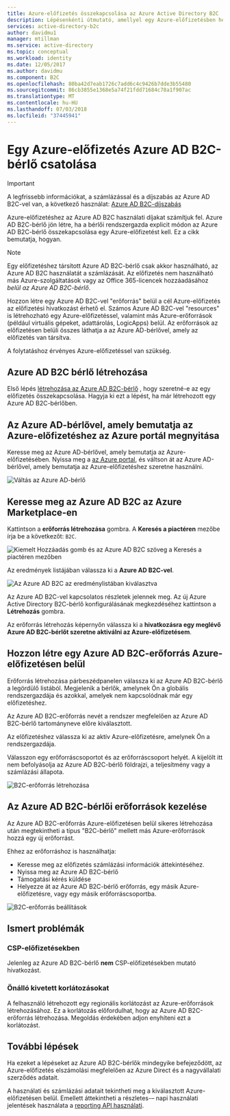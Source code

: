 ```yaml
---
title: Azure-előfizetés összekapcsolása az Azure Active Directory B2C |} A Microsoft Docs
description: Lépésenkénti útmutató, amellyel egy Azure-előfizetésben helyezi az Azure AD B2C-bérlőt számlázás.
services: active-directory-b2c
author: davidmu1
manager: mtillman
ms.service: active-directory
ms.topic: conceptual
ms.workload: identity
ms.date: 12/05/2017
ms.author: davidmu
ms.component: B2C
ms.openlocfilehash: 80ba42d7eab1726c7add6c4c9426b7dde3b55480
ms.sourcegitcommit: 86cb3855e1368e5a74f21fdd71684c78a1f907ac
ms.translationtype: MT
ms.contentlocale: hu-HU
ms.lasthandoff: 07/03/2018
ms.locfileid: "37445941"
---
```

# <a name="linking-an-azure-subscription-to-an-azure-ad-b2c-tenant"></a>Egy Azure-előfizetés Azure AD B2C-bérlő csatolása

> [!IMPORTANT]
> A legfrissebb információkat, a számlázással és a díjszabás az Azure AD B2C-vel van, a következő használat: [Azure AD B2C-díjszabás](https://azure.microsoft.com/pricing/details/active-directory-b2c/)

Azure-előfizetéshez az Azure AD B2C használati díjakat számítjuk fel. Azure AD B2C-bérlő jön létre, ha a bérlői rendszergazda explicit módon az Azure AD B2C-bérlő összekapcsolása egy Azure-előfizetést kell. Ez a cikk bemutatja, hogyan.

> [!NOTE]
> Egy előfizetéshez társított Azure AD B2C-bérlő csak akkor használható, az Azure AD B2C használatát a számlázását. Az előfizetés nem használható más Azure-szolgáltatások vagy az Office 365-licencek hozzáadásához *belül az Azure AD B2C-bérlő*.

 Hozzon létre egy Azure AD B2C-vel "erőforrás" belül a cél Azure-előfizetés az előfizetési hivatkozást érhető el. Számos Azure AD B2C-vel "resources" is létrehozható egy Azure-előfizetéssel, valamint más Azure-erőforrások (például virtuális gépeket, adattárolás, LogicApps) belül. Az erőforrások az előfizetésen belüli összes láthatja a az Azure AD-bérlővel, amely az előfizetés van társítva.

A folytatáshoz érvényes Azure-előfizetéssel van szükség.

## <a name="create-an-azure-ad-b2c-tenant"></a>Azure AD B2C bérlő létrehozása

Első lépés [létrehozása az Azure AD B2C-bérlő](active-directory-b2c-get-started.md) , hogy szeretné-e az egy előfizetés összekapcsolása. Hagyja ki ezt a lépést, ha már létrehozott egy Azure AD B2C-bérlőben.

## <a name="open-azure-portal-in-the-azure-ad-tenant-that-shows-your-azure-subscription"></a>Az Azure AD-bérlővel, amely bemutatja az Azure-előfizetéshez az Azure portál megnyitása

Keresse meg az Azure AD-bérlővel, amely bemutatja az Azure-előfizetésében. Nyissa meg a [az Azure portal](https://portal.azure.com), és váltson át az Azure AD-bérlővel, amely bemutatja az Azure-előfizetéshez szeretne használni.

![Váltás az Azure AD-bérlő](./media/active-directory-b2c-how-to-enable-billing/SelectAzureADTenant.png)

## <a name="find-azure-ad-b2c-in-the-azure-marketplace"></a>Keresse meg az Azure AD B2C az Azure Marketplace-en

Kattintson a **erőforrás létrehozása** gombra. A **Keresés a piactéren** mezőbe írja be a következőt: `B2C`.

![Kiemelt Hozzáadás gomb és az Azure AD B2C szöveg a Keresés a piactéren mezőben](../../includes/media/active-directory-b2c-create-tenant/find-azure-ad-b2c.png)

Az eredmények listájában válassza ki a **Azure AD B2C-vel**.

![Az Azure AD B2C az eredménylistában kiválasztva](../../includes/media/active-directory-b2c-create-tenant/find-azure-ad-b2c-result.png)

Az Azure AD B2C-vel kapcsolatos részletek jelennek meg. Az új Azure Active Directory B2C-bérlő konfigurálásának megkezdéséhez kattintson a **Létrehozás** gombra.

Az erőforrás létrehozás képernyőn válassza ki a **hivatkozásra egy meglévő Azure AD B2C-bérlőt szeretne aktiválni az Azure-előfizetésem**.

## <a name="create-an-azure-ad-b2c-resource-within-the-azure-subscription"></a>Hozzon létre egy Azure AD B2C-erőforrás Azure-előfizetésen belül

Erőforrás létrehozása párbeszédpanelen válassza ki az Azure AD B2C-bérlő a legördülő listából. Megjelenik a bérlők, amelynek Ön a globális rendszergazdája és azokkal, amelyek nem kapcsolódnak már egy előfizetéshez.

Az Azure AD B2C-erőforrás nevét a rendszer megfelelően az Azure AD B2C-bérlő tartományneve előre kiválasztott.

Az előfizetéshez válassza ki az aktív Azure-előfizetésre, amelynek Ön a rendszergazdája.

Válasszon egy erőforráscsoportot és az erőforráscsoport helyét. A kijelölt itt nem befolyásolja az Azure AD B2C-bérlő földrajzi, a teljesítmény vagy a számlázási állapota.

![B2C-erőforrás létrehozása](./media/active-directory-b2c-how-to-enable-billing/createresourceb2c.png)

## <a name="manage-your-azure-ad-b2c-tenant-resources"></a>Az Azure AD B2C-bérlői erőforrások kezelése

Az Azure AD B2C-erőforrás Azure-előfizetésen belül sikeres létrehozása után megtekintheti a típus "B2C-bérlő" mellett más Azure-erőforrások hozzá egy új erőforrást.

Ehhez az erőforráshoz is használhatja:

- Keresse meg az előfizetés számlázási információk áttekintéséhez.
- Nyissa meg az Azure AD B2C-bérlő
- Támogatási kérés küldése
- Helyezze át az Azure AD B2C-bérlő erőforrás, egy másik Azure-előfizetésre, vagy egy másik erőforráscsoportba.

![B2C-erőforrás beállítások](./media/active-directory-b2c-how-to-enable-billing/b2cresourcesettings.png)

## <a name="known-issues"></a>Ismert problémák

### <a name="csp-subscriptions"></a>CSP-előfizetésekben

Jelenleg az Azure AD B2C-bérlő **nem** CSP-előfizetésekben mutató hivatkozást.

### <a name="self-imposed-restrictions"></a>Önálló kivetett korlátozásokat

A felhasználó létrehozott egy regionális korlátozást az Azure-erőforrások létrehozásához. Ez a korlátozás előfordulhat, hogy az Azure AD B2C-erőforrás létrehozása. Megoldás érdekében adjon enyhíteni ezt a korlátozást.

## <a name="next-steps"></a>További lépések

Ha ezeket a lépéseket az Azure AD B2C-bérlők mindegyike befejeződött, az Azure-előfizetés elszámolási megfelelően az Azure Direct és a nagyvállalati szerződés adatait.

A használati és számlázási adatait tekintheti meg a kiválasztott Azure-előfizetésen belül. Emellett áttekintheti a részletes-– napi használati jelentések használata a [reporting API használati](active-directory-b2c-reference-usage-reporting-api.md).
